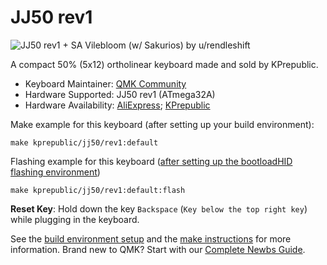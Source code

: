 # JJ50 rev1

![JJ50 rev1 + SA Vilebloom (w/ Sakurios) by u/rendleshift](https://i.imgur.com/SwYZ4wol.jpg)

A compact 50% (5x12) ortholinear keyboard made and sold by KPrepublic.

* Keyboard Maintainer: [QMK Community](https://github.com/qmk)
* Hardware Supported: JJ50 rev1 (ATmega32A)
* Hardware Availability: [AliExpress](https://www.aliexpress.com/item/jj50-v1-0-Custom-Mechanical-Keyboard-50-PCB-programmed-50-preonic-layouts-bface-firmware-with-rgb/32848915277.html); [KPrepublic](https://kprepublic.com/collections/jj50-50/products/jj50-50-custom-keyboard-pcb-similar-with-preonic)

Make example for this keyboard (after setting up your build environment):

    make kprepublic/jj50/rev1:default

Flashing example for this keyboard ([after setting up the bootloadHID flashing environment](https://docs.qmk.fm/#/flashing_bootloadhid))

    make kprepublic/jj50/rev1:default:flash

**Reset Key**: Hold down the key `Backspace` (`Key below the top right key`) while plugging in the keyboard.

See the [build environment setup](https://docs.qmk.fm/#/getting_started_build_tools) and the [make instructions](https://docs.qmk.fm/#/getting_started_make_guide) for more information. Brand new to QMK? Start with our [Complete Newbs Guide](https://docs.qmk.fm/#/newbs).
